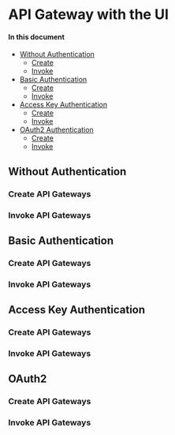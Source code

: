 # API Gateway with the UI

#### In this document

- [Without Authentication](#none-auth)
    - [Create](#create-none)
    - [Invoke](#invoke-none)
- [Basic Authentication](#basic-auth)
    - [Create](#create-basic)
    - [Invoke](#invoke-basic)
- [Access Key Authentication](#access-key-auth)
    - [Create](#create-access-key)
    - [Invoke](#invoke-access-key)
- [OAuth2 Authentication](#oath2-auth)
    - [Create](#create-oath2)
    - [Invoke](#invoke-oath2)


<a id="none-auth"></a>
## Without Authentication

<a id="create-none"></a>
### Create API Gateways

<a id="invoke-none"></a>
### Invoke API Gateways

<a id="basic-auth"></a>
## Basic Authentication

<a id="create-basic"></a>
### Create API Gateways

<a id="invoke-basic"></a>
### Invoke API Gateways

<a id="access-key-auth"></a>
## Access Key Authentication

<a id="create-access-key"></a>
### Create API Gateways

<a id="invoke-access-key"></a>
### Invoke API Gateways

<a id="oauth2-auth"></a>
## OAuth2

<a id="create-oath2"></a>
### Create API Gateways

<a id="invoke-oath2"></a>
### Invoke API Gateways
